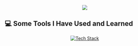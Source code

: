 <p align="center">
  <img src="https://capsule-render.vercel.app/api?type=waving&color=gradient&text=Hello!&height=100&section=header"/>
</p>

<h2>💻 Some Tools I Have Used and Learned</h2>

<p align="center">
  <a href="https://skillicons.dev">
    <img src="https://skillicons.dev/icons?i=vscode,js,react,redux,nodejs,html,css,tailwind,git,idea-dark" alt="Tech Stack"/>
  </a>
</p>

